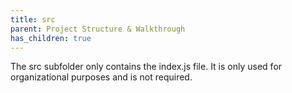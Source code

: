 ```yaml
---
title: src
parent: Project Structure & Walkthrough
has_children: true
--- 
```


The src subfolder only contains the index.js file. It is only used for organizational purposes and is not required. 
